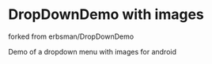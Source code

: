 DropDownDemo with images
============
forked from erbsman/DropDownDemo

Demo of a dropdown menu with images for android
